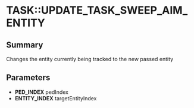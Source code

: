 # TASK::UPDATE_TASK_SWEEP_AIM_ENTITY

## Summary
Changes the entity currently being tracked to the new passed entity

## Parameters
* **PED_INDEX** pedIndex
* **ENTITY_INDEX** targetEntityIndex